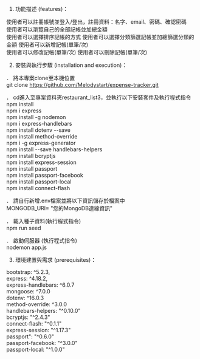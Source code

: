 1. 功能描述 (features)：   

  使用者可以註冊帳號並登入/登出，註冊資料：名字、email、密碼、確認密碼  
  使用者可以瀏覽自己的全部記帳並加總金額  
  使用者可以選擇排序記帳的方式
  使用者可以選擇分類篩選記帳並加總篩選分類的金額
  使用者可以新增記帳(單筆/次)  
  使用者可以修改記帳(單筆/次)
  使用者可以刪除記帳(單筆/次)        

2. 安裝與執行步驟 (installation and execution)：   

． 將本專案clone至本機位置   
  git clone https://github.com/Melodystart/expense-tracker.git  

． cd進入至專案資料夾restaurant_list3，並執行以下安裝套件及執行程式指令   
  npm install     
  npm i express    
  npm install -g nodemon    
  npm i express-handlebars    
  npm install dotenv --save    
  npm install method-override      
  npm i -g express-generator     
  npm install --save handlebars-helpers       
  npm install bcryptjs      
  npm install express-session       
  npm install passport         
  npm install passport-facebook    
  npm install passport-local       
  npm install connect-flash     

． 請自行新增.env檔案並將以下資訊儲存於檔案中    
  MONGODB_URI= "您的MongoDB連線資訊"

． 載入種子資料(執行程式指令)  
  npm run seed

． 啟動伺服器  (執行程式指令)  
  nodemon app.js

3. 環境建置與需求 (prerequisites)：   

  bootstrap: ^5.2.3,   
  express: ^4.18.2,   
  express-handlebars: ^6.0.7   
  mongoose: ^7.0.0  
  dotenv: ^16.0.3  
  method-override: ^3.0.0     
  handlebars-helpers: "^0.10.0"            
  bcryptjs: "^2.4.3"      
  connect-flash: "^0.1.1"      
  express-session: "^1.17.3"      
  passport": "^0.6.0"      
  passport-facebook: "^3.0.0"      
  passport-local: "^1.0.0"      